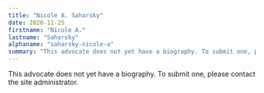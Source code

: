 ```yaml
---
title: "Nicole A. Saharsky"
date: 2020-11-25
firstname: "Nicole A."
lastname: "Saharsky"
alphaname: "saharsky-nicole-a"
summary: "This advocate does not yet have a biography. To submit one, please contact the site administrator."
---
```

This advocate does not yet have a biography. To submit one, please contact the site administrator.

